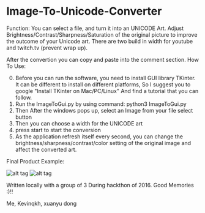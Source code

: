 # Image-To-Unicode-Converter

Function: You can select a file, and turn it into an UNICODE Art. Adjust Brightness/Contrast/Sharpness/Saturation of the original picture to improve the outcome of your Unicode art.
There are two build in width for youtube and twitch.tv (prevent wrap up).


After the convertion you can copy and paste into the comment section.
How To Use:
  
  0. Before you can run the software, you need to install GUI library TKinter. It can be different to install on different platforms, So I suggest you to google "Install TKinter on Mac/PC/Linux" And find a tutorial that you can follow.
  1. Run the ImageToGui.py by using command:
      python3 ImageToGui.py
  2. Then After the windows pops up, select an Image from your file select button
  3. Then you can choose a width for the UNICODE art
  4. press start to start the conversion
  5. As the application refresh itself every second, you can change the brightness/sharpness/contrast/color setting of the original image and affect the converted art.
  
 Final Product Example:

![alt tag](https://raw.githubusercontent.com/yinyifu/Image-To-Unicode-Converter/master/one.png)
![alt tag](https://raw.githubusercontent.com/yinyifu/Image-To-Unicode-Converter/master/two.png)



Written locally with a group of 3 During hackthon of 2016.
Good Memories :)!!

Me, Kevinqkh, xuanyu dong
